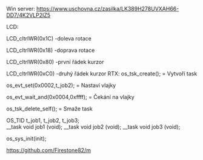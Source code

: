 Win server: https://www.uschovna.cz/zasilka/LK389H278UVXAH66-DD7/4K2VLP2IZ5

LCD:
  
  LCD_cltrlWR(0x1C) -doleva rotace
  
  LCD_cltrlWR(0x18) -doprava rotace
  
  LCD_cltrlWR(0x80) -první řádek kurzor
  
  LCD_cltrlWR(0xC0) -druhý řádek kurzor
RTX:
  os_tsk_create(); = Vytvoří task
  
  os_evt_set(0x0002,t_job2); = Nastaví vlajky
 
  os_evt_wait_and(0x0004,0xffff); = Čekání na vlajky
 
  os_tsk_delete_self(); = Smaže task
  
  OS_TID t_job1, t_job2, t_job3;    
__task void job1 (void);
__task void job2 (void);
__task void job3 (void);
  
  os_sys_init(init);
  
  https://github.com/Firestone82/m
